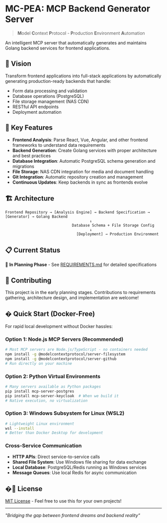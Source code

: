 # MC-PEA: MCP Backend Generator Server

> **M**odel **C**ontext **P**rotocol - **P**roduction **E**nvironment **A**utomation

An intelligent MCP server that automatically generates and maintains Golang backend services for frontend applications.

## 🚀 Vision

Transform frontend applications into full-stack applications by automatically generating production-ready backends that handle:
- Form data processing and validation
- Database operations (PostgreSQL)
- File storage management (NAS CDN)
- RESTful API endpoints
- Deployment automation

## 🎯 Key Features

- **Frontend Analysis**: Parse React, Vue, Angular, and other frontend frameworks to understand data requirements
- **Backend Generation**: Create Golang services with proper architecture and best practices
- **Database Integration**: Automatic PostgreSQL schema generation and migrations
- **File Storage**: NAS CDN integration for media and document handling
- **Git Integration**: Automatic repository creation and management
- **Continuous Updates**: Keep backends in sync as frontends evolve

## 🏗️ Architecture

```
Frontend Repository → [Analysis Engine] → Backend Specification → [Generator] → Golang Backend
                                      ↓
                              Database Schema + File Storage Config
                                      ↓
                                [Deployment] → Production Environment
```

## 📋 Current Status

🚧 **In Planning Phase** - See [REQUIREMENTS.md](./REQUIREMENTS.md) for detailed specifications

## 🤝 Contributing

This project is in the early planning stages. Contributions to requirements gathering, architecture design, and implementation are welcome!

## � Quick Start (Docker-Free)

For rapid local development without Docker hassles:

### Option 1: Node.js MCP Servers (Recommended)
```bash
# Most MCP servers are Node.js/TypeScript - no containers needed
npm install -g @modelcontextprotocol/server-filesystem
npm install -g @modelcontextprotocol/server-github
# Run directly on your machine
```

### Option 2: Python Virtual Environments
```bash
# Many servers available as Python packages
pip install mcp-server-postgres
pip install mcp-server-keycloak  # When we build it
# Native execution, no virtualization
```

### Option 3: Windows Subsystem for Linux (WSL2)
```bash
# Lightweight Linux environment
wsl --install
# Better than Docker Desktop for development
```

### Cross-Service Communication
- **HTTP APIs**: Direct service-to-service calls
- **Shared File System**: Use Windows file sharing for data exchange
- **Local Database**: PostgreSQL/Redis running as Windows services
- **Message Queues**: Use local Redis for async communication

## �📄 License

[MIT License](LICENSE) - Feel free to use this for your own projects!

---

*"Bridging the gap between frontend dreams and backend reality"*
